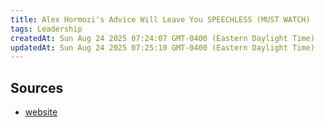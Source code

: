 ```yaml
---
title: Alex Hormozi's Advice Will Leave You SPEECHLESS (MUST WATCH)
tags: Leadership
createdAt: Sun Aug 24 2025 07:24:07 GMT-0400 (Eastern Daylight Time)
updatedAt: Sun Aug 24 2025 07:25:10 GMT-0400 (Eastern Daylight Time)
---
```







## Sources
- [website](https://www.youtube.com/watch?v=isskfaJeFXA)
